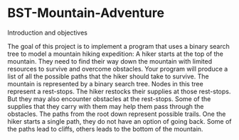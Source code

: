# BST-Mountain-Adventure

Introduction and objectives

The goal of this project is to implement a program that uses a binary search tree to model a mountain hiking expedition: A hiker starts at the top of the mountain. They need to find their way down the mountain with limited resources to survive and overcome obstacles. Your program will produce a list of all the possible paths that the hiker should take to survive.
The mountain is represented by a binary search tree. Nodes in this tree represent a rest-stops. The hiker restocks their supplies at those rest-stops. But they may also encounter obstacles at the rest-stops. Some of the supplies that they carry with them may help them pass through the obstacles. The paths from the root down represent possible trails. One the hiker starts a single path, they do not have an option of going back. Some of the paths lead to cliffs, others leads to the bottom of the mountain. 
